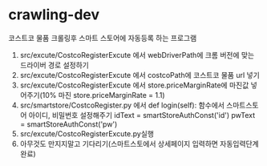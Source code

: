 # crawling-dev


코스트코 물품  크롤링후 스마트 스토어에 자동등록 하는 프로그램

1. src/excute/CostcoRegisterExcute 에서 webDriverPath에 크롬 버전에 맞는 드라이버 경로 설정하기
2. src/excute/CostcoRegisterExcute 에서 costcoPath에 코스트코 물품 url 넣기
3. src/excute/CostcoRegisterExcute 에서 store.priceMarginRate에    마진값 넣어주기(10% 마진 store.priceMarginRate = 1.1)
4. src/smartstore/CostcoRegister.py 에서 def login(self): 함수에서 스마트스토어
아이디, 비밀번호 설정해주기 
idText = smartStoreAuthConst('id')
pwText = smartStoreAuthConst('pw')
5. src/excute/CostcoRegisterExcute.py실행
6. 아무것도 만지지말고 기다리기(스마트스토에서 상세페이지 입력하면 자동입력단계 완료)
